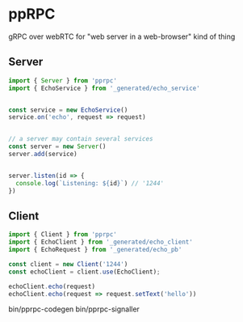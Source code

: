 # ppRPC

gRPC over webRTC for "web server in a web-browser" kind of thing

## Server

```ts
import { Server } from 'pprpc'
import { EchoService } from '_generated/echo_service'


const service = new EchoService()
service.on('echo', request => request)


// a server may contain several services
const server = new Server()
server.add(service)


server.listen(id => {
  console.log(`Listening: ${id}`) // '1244'
})

```

## Client

```ts
import { Client } from 'pprpc'
import { EchoClient } from '_generated/echo_client'
import { EchoRequest } from '_generated/echo_pb'

const client = new Client('1244')
const echoClient = client.use(EchoClient);

echoClient.echo(request)
echoClient.echo(request => request.setText('hello'))

```

bin/pprpc-codegen
bin/pprpc-signaller